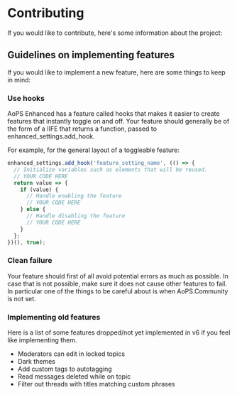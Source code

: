 # Contributing
If you would like to contribute, here's some information about the project:

## Guidelines on implementing features
If you would like to implement a new feature, here are some things to keep in mind:

### Use hooks
AoPS Enhanced has a feature called hooks that makes it easier to create features that instantly toggle on and off.
Your feature should generally be of the form of a IIFE that returns a function, passed to enhanced_settings.add_hook.

For example, for the general layout of a toggleable feature:
```javascript
enhanced_settings.add_hook('feature_setting_name', (() => {
  // Initialize variables such as elements that will be reused.
  // YOUR CODE HERE
  return value => {
    if (value) {
      // Handle enabling the feature
      // YOUR CODE HERE
    } else {
      // Handle disabling the feature
      // YOUR CODE HERE
    }
  };
})(), true);
```

### Clean failure
Your feature should first of all avoid potential errors as much as possible.
In case that is not possible, make sure it does not cause other features to fail.
In particular one of the things to be careful about is when AoPS.Community is not set.

### Implementing old features
Here is a list of some features dropped/not yet implemented in v6 if you feel like implementing them.
* Moderators can edit in locked topics
* Dark themes
* Add custom tags to autotagging
* Read messages deleted while on topic
* Filter out threads with titles matching custom phrases
